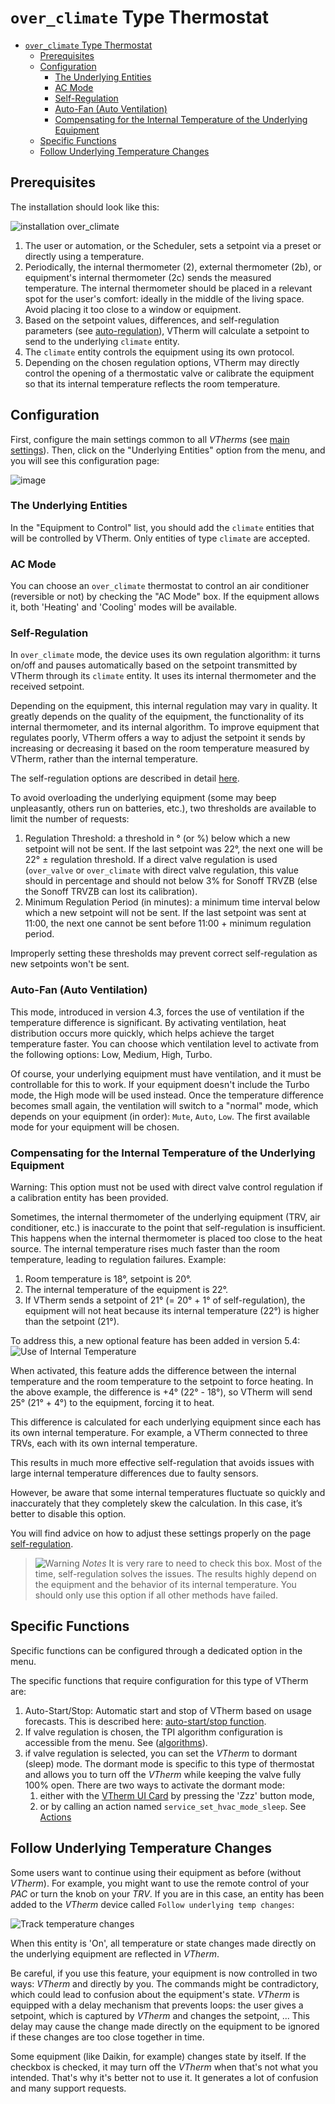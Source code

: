 # `over_climate` Type Thermostat

- [`over_climate` Type Thermostat](#over_climate-type-thermostat)
  - [Prerequisites](#prerequisites)
  - [Configuration](#configuration)
    - [The Underlying Entities](#the-underlying-entities)
    - [AC Mode](#ac-mode)
    - [Self-Regulation](#self-regulation)
    - [Auto-Fan (Auto Ventilation)](#auto-fan-auto-ventilation)
    - [Compensating for the Internal Temperature of the Underlying Equipment](#compensating-for-the-internal-temperature-of-the-underlying-equipment)
  - [Specific Functions](#specific-functions)
  - [Follow Underlying Temperature Changes](#follow-underlying-temperature-changes)

## Prerequisites

The installation should look like this:

![installation `over_climate`](images/over-climate-schema.png)

1. The user or automation, or the Scheduler, sets a setpoint via a preset or directly using a temperature.
2. Periodically, the internal thermometer (2), external thermometer (2b), or equipment's internal thermometer (2c) sends the measured temperature. The internal thermometer should be placed in a relevant spot for the user's comfort: ideally in the middle of the living space. Avoid placing it too close to a window or equipment.
3. Based on the setpoint values, differences, and self-regulation parameters (see [auto-regulation](self-regulation.md)), VTherm will calculate a setpoint to send to the underlying `climate` entity.
4. The `climate` entity controls the equipment using its own protocol.
5. Depending on the chosen regulation options, VTherm may directly control the opening of a thermostatic valve or calibrate the equipment so that its internal temperature reflects the room temperature.

## Configuration

First, configure the main settings common to all _VTherms_ (see [main settings](base-attributes.md)).
Then, click on the "Underlying Entities" option from the menu, and you will see this configuration page:

![image](images/config-linked-entity2.png)

### The Underlying Entities
In the "Equipment to Control" list, you should add the `climate` entities that will be controlled by VTherm. Only entities of type `climate` are accepted.

### AC Mode

You can choose an `over_climate` thermostat to control an air conditioner (reversible or not) by checking the "AC Mode" box. If the equipment allows it, both 'Heating' and 'Cooling' modes will be available.

### Self-Regulation

In `over_climate` mode, the device uses its own regulation algorithm: it turns on/off and pauses automatically based on the setpoint transmitted by VTherm through its `climate` entity. It uses its internal thermometer and the received setpoint.

Depending on the equipment, this internal regulation may vary in quality. It greatly depends on the quality of the equipment, the functionality of its internal thermometer, and its internal algorithm. To improve equipment that regulates poorly, VTherm offers a way to adjust the setpoint it sends by increasing or decreasing it based on the room temperature measured by VTherm, rather than the internal temperature.

The self-regulation options are described in detail [here](self-regulation.md).

To avoid overloading the underlying equipment (some may beep unpleasantly, others run on batteries, etc.), two thresholds are available to limit the number of requests:
1. Regulation Threshold: a threshold in ° (or %) below which a new setpoint will not be sent. If the last setpoint was 22°, the next one will be 22° ± regulation threshold. If a direct valve regulation is used (`over_valve` or `over_climate` with direct valve regulation, this value should in percentage and should not below 3% for Sonoff TRVZB (else the Sonoff TRVZB can lost its calibration).
2. Minimum Regulation Period (in minutes): a minimum time interval below which a new setpoint will not be sent. If the last setpoint was sent at 11:00, the next one cannot be sent before 11:00 + minimum regulation period.

Improperly setting these thresholds may prevent correct self-regulation as new setpoints won't be sent.

### Auto-Fan (Auto Ventilation)

This mode, introduced in version 4.3, forces the use of ventilation if the temperature difference is significant. By activating ventilation, heat distribution occurs more quickly, which helps achieve the target temperature faster.
You can choose which ventilation level to activate from the following options: Low, Medium, High, Turbo.

Of course, your underlying equipment must have ventilation, and it must be controllable for this to work. If your equipment doesn't include the Turbo mode, the High mode will be used instead. Once the temperature difference becomes small again, the ventilation will switch to a "normal" mode, which depends on your equipment (in order): `Mute`, `Auto`, `Low`. The first available mode for your equipment will be chosen.

### Compensating for the Internal Temperature of the Underlying Equipment

Warning: This option must not be used with direct valve control regulation if a calibration entity has been provided.

Sometimes, the internal thermometer of the underlying equipment (TRV, air conditioner, etc.) is inaccurate to the point that self-regulation is insufficient. This happens when the internal thermometer is placed too close to the heat source. The internal temperature rises much faster than the room temperature, leading to regulation failures.
Example:
1. Room temperature is 18°, setpoint is 20°.
2. The internal temperature of the equipment is 22°.
3. If VTherm sends a setpoint of 21° (= 20° + 1° of self-regulation), the equipment will not heat because its internal temperature (22°) is higher than the setpoint (21°).

To address this, a new optional feature has been added in version 5.4: ![Use of Internal Temperature](images/config-use-internal-temp.png)

When activated, this feature adds the difference between the internal temperature and the room temperature to the setpoint to force heating.
In the above example, the difference is +4° (22° - 18°), so VTherm will send 25° (21° + 4°) to the equipment, forcing it to heat.

This difference is calculated for each underlying equipment since each has its own internal temperature. For example, a VTherm connected to three TRVs, each with its own internal temperature.

This results in much more effective self-regulation that avoids issues with large internal temperature differences due to faulty sensors.

However, be aware that some internal temperatures fluctuate so quickly and inaccurately that they completely skew the calculation. In this case, it’s better to disable this option.

You will find advice on how to adjust these settings properly on the page [self-regulation](self-regulation.md).

> ![Warning](images/tips.png) _*Notes*_
> It is very rare to need to check this box. Most of the time, self-regulation solves the issues. The results highly depend on the equipment and the behavior of its internal temperature.
> You should only use this option if all other methods have failed.

## Specific Functions

Specific functions can be configured through a dedicated option in the menu.

The specific functions that require configuration for this type of VTherm are:
1. Auto-Start/Stop: Automatic start and stop of VTherm based on usage forecasts. This is described here: [auto-start/stop function](feature-auto-start-stop.md).
2. If valve regulation is chosen, the TPI algorithm configuration is accessible from the menu. See ([algorithms](algorithms.md)).
3. if valve regulation is selected, you can set the _VTherm_ to dormant (sleep) mode. The dormant mode is specific to this type of thermostat and allows you to turn off the _VTherm_ while keeping the valve fully 100% open. There are two ways to activate the dormant mode:
   1. either with the [VTherm UI Card](additions.md#versatile-thermostat-ui-card) by pressing the 'Zzz' button mode,
   2. or by calling an action named `service_set_hvac_mode_sleep`. See [Actions](reference.md#actions-services)

## Follow Underlying Temperature Changes

Some users want to continue using their equipment as before (without _VTherm_). For example, you might want to use the remote control of your _PAC_ or turn the knob on your _TRV_.
If you are in this case, an entity has been added to the _VTherm_ device called `Follow underlying temp changes`:

![Track temperature changes](images/entity-follow-under-temp-change.png)

When this entity is 'On', all temperature or state changes made directly on the underlying equipment are reflected in _VTherm_.

Be careful, if you use this feature, your equipment is now controlled in two ways: _VTherm_ and directly by you. The commands might be contradictory, which could lead to confusion about the equipment's state. _VTherm_ is equipped with a delay mechanism that prevents loops: the user gives a setpoint, which is captured by _VTherm_ and changes the setpoint, ... This delay may cause the change made directly on the equipment to be ignored if these changes are too close together in time.

Some equipment (like Daikin, for example) changes state by itself. If the checkbox is checked, it may turn off the _VTherm_ when that's not what you intended.
That's why it's better not to use it. It generates a lot of confusion and many support requests.
